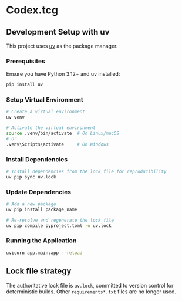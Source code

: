 # Codex.tcg

## Development Setup with uv

This project uses [uv](https://github.com/astral-sh/uv) as the package manager.

### Prerequisites

Ensure you have Python 3.12+ and uv installed:

```bash
pip install uv
```

### Setup Virtual Environment

```bash
# Create a virtual environment
uv venv

# Activate the virtual environment
source .venv/bin/activate  # On Linux/macOS
# or
.venv\Scripts\activate     # On Windows
```

### Install Dependencies

```bash
# Install dependencies from the lock file for reproducibility
uv pip sync uv.lock
```

### Update Dependencies

```bash
# Add a new package
uv pip install package_name

# Re-resolve and regenerate the lock file
uv pip compile pyproject.toml -o uv.lock
```

### Running the Application

```bash
uvicorn app.main:app --reload
```

## Lock file strategy

The authoritative lock file is `uv.lock`, committed to version control for deterministic builds. Other `requirements*.txt` files are no longer used.
